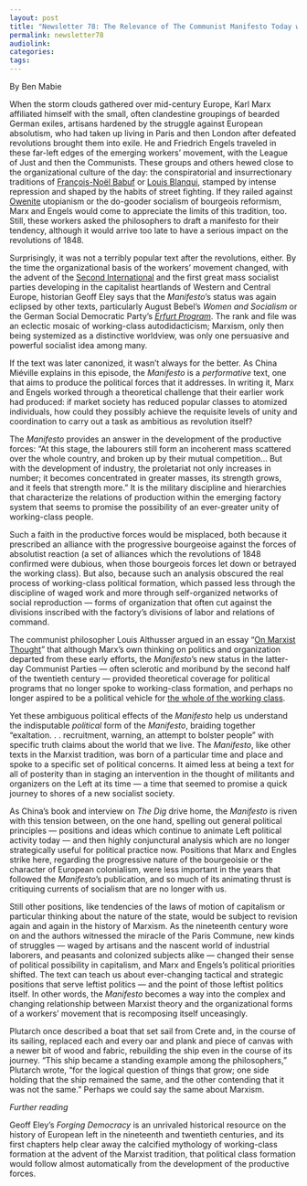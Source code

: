 ```yaml
---
layout: post
title: "Newsletter 78: The Relevance of The Communist Manifesto Today w/ China Mieville"
permalink: newsletter78
audiolink:
categories:
tags:
---
```

By Ben Mabie

When the storm clouds gathered over mid-century Europe, Karl Marx affiliated himself with the small, often clandestine groupings of bearded German exiles, artisans hardened by the struggle against European absolutism, who had taken up living in Paris and then London after defeated revolutions brought them into exile. He and Friedrich Engels traveled in these far-left edges of the emerging workers’ movement, with the League of Just and then the Communists. These groups and others hewed close to the organizational culture of the day: the conspiratorial and insurrectionary traditions of [François-Noël Babuf](https://www.britannica.com/biography/Francois-Noel-Babeuf) or [Louis Blanqui](https://www.marxists.org/reference/archive/blanqui/bio/index.htm), stamped by intense repression and shaped by the habits of street fighting. If they railed against [Owenite](https://www.britannica.com/biography/Robert-Owen) utopianism or the do-gooder socialism of bourgeois reformism, Marx and Engels would come to appreciate the limits of this tradition, too. Still, these workers asked the philosophers to draft a manifesto for their tendency, although it would arrive too late to have a serious impact on the revolutions of 1848. 

Surprisingly, it was not a terribly popular text after the revolutions, either. By the time the organizational basis of the workers’ movement changed, with the advent of the [Second International](https://jacobin.com/2017/07/second-international-bernstein-rosa-luxemburg-unions-world-war) and the first great mass socialist parties developing in the capitalist heartlands of Western and Central Europe, historian Geoff Eley says that the *Manifesto*’s status was again eclipsed by other texts, particularly August Bebel’s *Women and Socialism* or the German Social Democratic Party’s *[Erfurt Program](https://jacobin.com/2016/08/marxism-class-white-workers-socialists-race-anticolonial)*. The rank and file was an eclectic mosaic of working-class autodidacticism; Marxism, only then being systemized as a distinctive worldview, was only one persuasive and powerful socialist idea among many. 

If the text was later canonized, it wasn’t always for the better. As China Miéville explains in this episode, the *Manifesto* is a *performative* text, one that aims to produce the political forces that it addresses. In writing it, Marx and Engels worked through a theoretical challenge that their earlier work had produced: if market society has reduced popular classes to atomized individuals, how could they possibly achieve the requisite levels of unity and coordination to carry out a task as ambitious as revolution itself? 

The *Manifesto* provides an answer in the development of the productive forces: “At this stage, the labourers still form an incoherent mass scattered over the whole country, and broken up by their mutual competition… But with the development of industry, the proletariat not only increases in number; it becomes concentrated in greater masses, its strength grows, and it feels that strength more.” It is the military discipline and hierarchies that characterize the relations of production within the emerging factory system that seems to promise the possibility of an ever-greater unity of working-class people.
 
Such a faith in the productive forces would be misplaced, both because it prescribed an alliance with the progressive bourgeoise against the forces of absolutist reaction (a set of alliances which the revolutions of 1848 confirmed were dubious, when those bourgeois forces let down or betrayed the working class). But also, because such an analysis obscured the real process of working-class political formation, which passed less through the discipline of waged work and more through self-organized networks of social reproduction — forms of organization that often cut against the divisions inscribed with the factory’s divisions of labor and relations of command.
 
The communist philosopher Louis Althusser argued in an essay “[On Marxist Thought](https://viewpointmag.com/2012/09/12/on-marxist-thought)” that although Marx’s own thinking on politics and organization departed from these early efforts, the *Manifesto*’s new status in the latter-day Communist Parties — often sclerotic and moribund by the second half of the twentieth century — provided theoretical coverage for political programs that no longer spoke to working-class formation, and perhaps no longer aspired to be a political vehicle for [the whole of the working class](https://viewpointmag.com/2018/02/01/charonne-vitry-1981).   
   
Yet these ambiguous political effects of the *Manifesto* help us understand the indisputable *political* form of the *Manifesto*, braiding together “exaltation. . . recruitment, warning, an attempt to bolster people” with specific truth claims about the world that we live. The *Manifesto*, like other texts in the Marxist tradition, was born of a particular time and place and spoke to a specific set of political concerns. It aimed less at being a text for all of posterity than in staging an intervention in the thought of militants and organizers on the Left at its time — a time that seemed to promise a quick journey to shores of a new socialist society. 

As China’s book and interview on *The Dig* drive home, the *Manifesto* is riven with this tension between, on the one hand, spelling out general political principles — positions and ideas which continue to animate Left political activity today — and then highly conjunctural analysis which are no longer strategically useful for political practice now. Positions that Marx and Engles strike here, regarding the progressive nature of the bourgeoisie or the character of European colonialism, were less important in the years that followed the *Manifesto*’s publication, and so much of its animating thrust is critiquing currents of socialism that are no longer with us. 

Still other positions, like tendencies of the laws of motion of capitalism or particular thinking about the nature of the state, would be subject to revision again and again in the history of Marxism. As the nineteenth century wore on and the authors witnessed the miracle of the Paris Commune, new kinds of struggles — waged by artisans and the nascent world of industrial laborers, and peasants and colonized subjects alike — changed their sense of political possibility in capitalism, and Marx and Engels’s political priorities shifted. The text can teach us about ever-changing tactical and strategic positions that serve leftist politics — and the point of those leftist politics itself. In other words, the *Manifesto* becomes a way into the complex and changing relationship between Marxist theory and the organizational forms of a workers’ movement that is recomposing itself unceasingly.

Plutarch once described a boat that set sail from Crete and, in the course of its sailing, replaced each and every oar and plank and piece of canvas with a newer bit of wood and fabric, rebuilding the ship even in the course of its journey. “This ship became a standing example among the philosophers,” Plutarch wrote, “for the logical question of things that grow; one side holding that the ship remained the same, and the other contending that it was not the same.” Perhaps we could say the same about Marxism. 

*Further reading* 

Geoff Eley’s *Forging Democracy* is an unrivaled historical resource on the history of European left in the nineteenth and twentieth centuries, and its first chapters help clear away the calcified mythology of working-class formation at the advent of the Marxist tradition, that political class formation would follow almost automatically from the development of the productive forces.  




